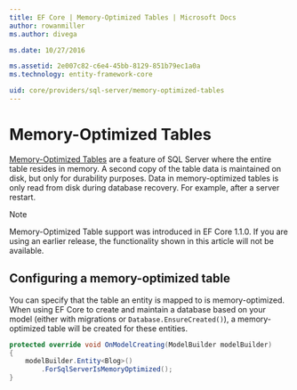 ```yaml
---
title: EF Core | Memory-Optimized Tables | Microsoft Docs
author: rowanmiller
ms.author: divega

ms.date: 10/27/2016

ms.assetid: 2e007c82-c6e4-45bb-8129-851b79ec1a0a
ms.technology: entity-framework-core

uid: core/providers/sql-server/memory-optimized-tables
---
```


# Memory-Optimized Tables

[Memory-Optimized Tables](https://msdn.microsoft.com/en-us/library/dn133165.aspx) are a feature of SQL Server where the entire table resides in memory. A second copy of the table data is maintained on disk, but only for durability purposes. Data in memory-optimized tables is only read from disk during database recovery. For example, after a server restart.

> [!NOTE]
> Memory-Optimized Table support was introduced in EF Core 1.1.0. If you are using an earlier release, the functionality shown in this article will not be available.

## Configuring a memory-optimized table

You can specify that the table an entity is mapped to is memory-optimized. When using EF Core to create and maintain a database based on your model (either with migrations or `Database.EnsureCreated()`), a memory-optimized table will be created for these entities.

```c#
protected override void OnModelCreating(ModelBuilder modelBuilder)
{
    modelBuilder.Entity<Blog>()
        .ForSqlServerIsMemoryOptimized();
}
```
